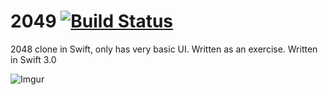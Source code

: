 2049 [![Build Status](https://travis-ci.org/daniel-beard/2049.svg)](https://travis-ci.org/daniel-beard/2049)
====

2048 clone in Swift, only has very basic UI. Written as an exercise.
Written in Swift 3.0

![Imgur](http://i.imgur.com/oqj9E4I.png)
